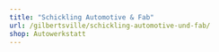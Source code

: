 ```yaml
---
title: "Schickling Automotive & Fab"
url: /gilbertsville/schickling-automotive-und-fab/
shop: Autowerkstatt
---
```

